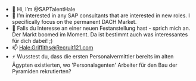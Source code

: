- 👋 Hi, I’m @SAPTalentHale
- 👀 I’m interested in any SAP consultants that are interested in new roles. I specifically focus on the permanent DACH Market. 
- 🌱 Falls du Interesse an einer neuen Festanstellung hast - sprich mich an. Der Markt boomed im Moment. Da ist bestimmt auch was interessantes für dich dabei! ;) 
- 📫 Hale.Griffiths@Recruit121.com
- ⚡ Wusstest du, dass die ersten Personalvermittler bereits im alten Ägypten existierten, wo 'Personalagenten' Arbeiter für den Bau der Pyramiden rekrutierten?

<!---
SAPTalentHale/SAPTalentHale is a ✨ special ✨ repository because its `README.md` (this file) appears on your GitHub profile.
You can click the Preview link to take a look at your changes.
--->
